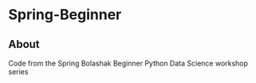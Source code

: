 # Spring-Beginner

## About

Code from the Spring Bolashak Beginner Python Data Science workshop series
